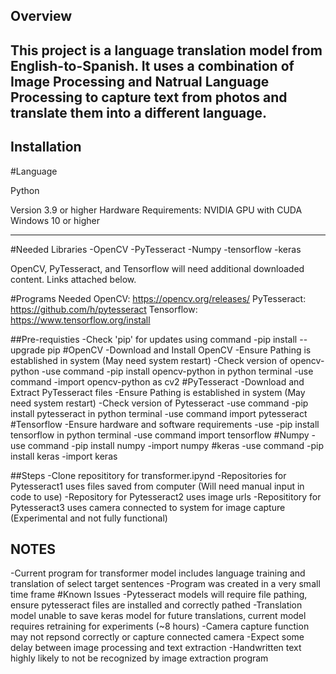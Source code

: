 ## Overview
This project is a language translation model from English-to-Spanish. 
It uses a combination of Image Processing and Natrual Language Processing to capture text from photos and translate them into a different language.
---------------------------------------------------------------------------------------------------------------------------------------------------
## Installation

#Language

Python
  
  Version 3.9 or higher
Hardware Requirements:
  NVIDIA GPU with CUDA  
  Windows 10 or higher
  
---------------------------------------------------------------------------------------------------------------------------------------------------  
#Needed Libraries
  -OpenCV
  -PyTesseract
  -Numpy
  -tensorflow
  -keras
  
OpenCV, PyTesseract, and Tensorflow will need additional downloaded content. Links attached below.

#Programs Needed
OpenCV: https://opencv.org/releases/
PyTesseract: https://github.com/h/pytesseract
Tensorflow: https://www.tensorflow.org/install

##Pre-requisties
-Check 'pip' for updates using command -pip install --upgrade pip
#OpenCV
-Download and Install OpenCV
-Ensure Pathing is established in system (May need system restart)
-Check version of opencv-python
-use command -pip install opencv-python in python terminal
-use command -import opencv-python as cv2
#PyTesseract
-Download and Extract PyTesseract files
-Ensure Pathing is established in system (May need system restart)
-Check version of Pytesseract
-use command -pip install pytesseract in python terminal
-use command import pytesseract
#Tensorflow
-Ensure hardware and software requirements
-use -pip install tensorflow in python terminal
-use command import tensorflow
#Numpy
-use command -pip install numpy
-import numpy
#keras
-use command -pip install keras
-import keras

##Steps
-Clone reposititory for transformer.ipynd 
  -Repositories for Pytesseract1 uses files saved from computer (Will need manual input in code to use)
  -Repository for Pytesseract2 uses image urls
  -Reposititory for Pytesseract3 uses camera connected to system for image capture (Experimental and not fully functional)

## NOTES
-Current program for transformer model includes language training and translation of select target sentences
-Program was created in a very small time frame
#Known Issues
-Pytesseract models will require file pathing, ensure pytesseract files are installed and correctly pathed
-Translation model unable to save keras model for future translations, current model requires retraining for experiments (~8 hours)
-Camera capture function may not repsond correctly or capture connected camera
-Expect some delay between image processing and text extraction
-Handwritten text highly likely to not be recognized by image extraction program
